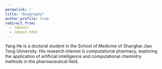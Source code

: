 ```yaml
---
permalink: /
title: "Biography"
author_profile: true
redirect_from: 
  - /about/
  - /about.html
---
```


Yang He is a doctoral student in the School of Medicine of Shanghai Jiao Tong University. His research interest is computational pharmacy, exploring the application of artificial intelligence and computational chemistry methods in the pharmaceutical field.
